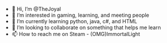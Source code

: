 - 👋 Hi, I’m @TheJoyal
- 👀 I’m interested in gaming, learning, and meeting people
- 🌱 I’m currently learning python, java, c#, and HTML
- 💞️ I’m looking to collaborate on something that helps me learn
- 📫 How to reach me on Steam - (OMG)ImmortalLight

<!---
TheJoyal/TheJoyal is a ✨ special ✨ repository because its `README.md` (this file) appears on your GitHub profile.
You can click the Preview link to take a look at your changes.
--->
